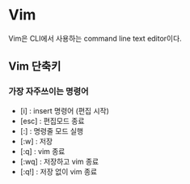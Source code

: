 # Vim

Vim은 CLI에서 사용하는 command line text editor이다.



## Vim 단축키

### 가장 자주쓰이는 명령어

* [i] : insert 명령어 (편집 시작)
* [esc] : 편집모드 종료
* [:] : 명령줄 모드 실행
* [:w] : 저장
* [:q] : vim 종료
* [:wq] : 저장하고 vim 종료
* [:q!] : 저장 없이 vim 종료  